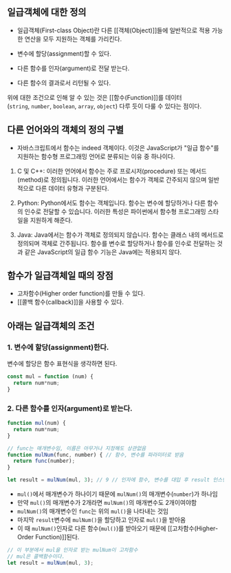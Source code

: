 
## 일급객체에 대한 정의

- 일급객체(First-class Object)란 다른 [[객체(Object)]]들에 일반적으로 적용 가능한 연산을 모두 지원하는 객체를 가리킨다. 

 - 변수에 할당(assignment)할 수 있다.
 - 다른 함수를 인자(argument)로 전달 받는다.
 - 다른 함수의 결과로서 리턴될 수 있다.

위에 대한 조건으로 인해 알 수 있는 것은 [[함수(Function)]]를 데이터(`string`, `number`, `boolean`, `array`, `object`) 다루 듯이 다룰 수 있다는 점이다.

## 다른 언어와의 객체의 정의 구별

- 자바스크립트에서 함수는 indeed 객체이다. 이것은 JavaScript가 "일급 함수"를 지원하는 함수형 프로그래밍 언어로 분류되는 이유 중 하나이다.

1. C 및 C++: 이러한 언어에서 함수는 주로 프로시저(procedure) 또는 메서드(method)로 정의됩니다. 이러한 언어에서는 함수가 객체로 간주되지 않으며 일반적으로 다른 데이터 유형과 구분된다.
    
2. Python: Python에서도 함수는 객체입니다. 함수는 변수에 할당하거나 다른 함수의 인수로 전달할 수 있습니다. 이러한 특성은 파이썬에서 함수형 프로그래밍 스타일을 지원하게 해준다.
    
3. Java: Java에서는 함수가 객체로 정의되지 않습니다. 함수는 클래스 내의 메서드로 정의되며 객체로 간주됩니다. 함수를 변수로 할당하거나 함수를 인수로 전달하는 것과 같은 JavaScript의 일급 함수 기능은 Java에는 적용되지 않다.

## 함수가 일급객체일 때의 장점

- 고차함수(Higher order function)를 만들 수 있다.
- [[콜백 함수(callback)]]을 사용할 수 있다.


## 아래는 일급객체의 조건

### 1. 변수에 할당(assignment)한다.

변수에 할당은 함수 표현식을 생각하면 된다.

```javascript
const mul = function (num) {
  return num*num;
}
```

### 2. 다른 함수를 인자(argument)로 받는다.

```javascript
function mul(num) {
  return num*num;
}

// func는 매개변수임, 이름은 아무거나 지정해도 상관없음
function mulNum(func, number) { // 함수, 변수를 파라미터로 받음
  return func(number);
}

let result = mulNum(mul, 3); // 9 // 인자에 함수, 변수를 대입 후 result 인스턴스로 받음
```

- `mul()`에서 매개변수가 하나이기 때문에 `mulNum()`의 매개변수(`number`)가 하나임
- 만약 `mul()`의 매개변수가 2개라면 `mulNum()`의 매개변수도 2개이여야함
- `mulNum()`의 매개변수인 `func`는 위의 `mul()`을 나타내는 것임
- 마지막 `result`변수에 `mulNum()`을 할당하고 인자로 `mul()`을 받아옴
- 이 때 `mulNum()`인자로 다른 함수(`mul()`)를 받아오기 때문에 [[고차함수(Higher-Order Function)]]된다.

```javascript
// 이 부분에서 mul을 인자로 받는 mulNum이 고차함수
// mul은 콜백함수이다.
let result = mulNum(mul, 3); 
```